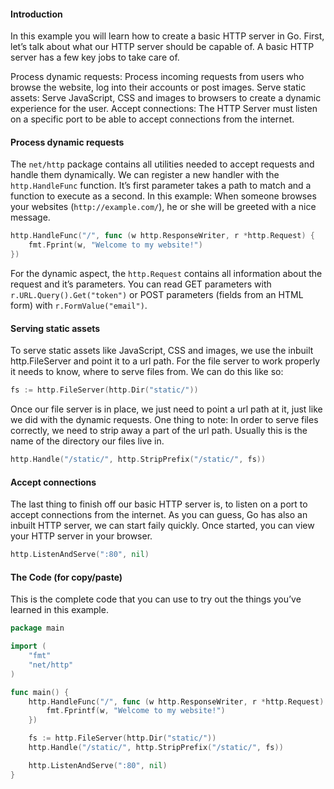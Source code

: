#### Introduction
In this example you will learn how to create a basic HTTP server in Go. First, let’s talk about what our HTTP server should be capable of. A basic HTTP server has a few key jobs to take care of.

Process dynamic requests: Process incoming requests from users who browse the website, log into their accounts or post images.
Serve static assets: Serve JavaScript, CSS and images to browsers to create a dynamic experience for the user.
Accept connections: The HTTP Server must listen on a specific port to be able to accept connections from the internet.

#### Process dynamic requests
The `net/http` package contains all utilities needed to accept requests and handle them dynamically. We can register a new handler with the `http.HandleFunc` function. It’s first parameter takes a path to match and a function to execute as a second. In this example: When someone browses your websites (`http://example.com/`), he or she will be greeted with a nice message.

```go
http.HandleFunc("/", func (w http.ResponseWriter, r *http.Request) {
    fmt.Fprint(w, "Welcome to my website!")
})
```

For the dynamic aspect, the `http.Request` contains all information about the request and it’s parameters. You can read GET parameters with `r.URL.Query().Get("token")` or POST parameters (fields from an HTML form) with `r.FormValue("email")`.

#### Serving static assets
To serve static assets like JavaScript, CSS and images, we use the inbuilt http.FileServer and point it to a url path. For the file server to work properly it needs to know, where to serve files from. We can do this like so:

```go
fs := http.FileServer(http.Dir("static/"))
```
Once our file server is in place, we just need to point a url path at it, just like we did with the dynamic requests. One thing to note: In order to serve files correctly, we need to strip away a part of the url path. Usually this is the name of the directory our files live in.

```go
http.Handle("/static/", http.StripPrefix("/static/", fs))
```

#### Accept connections
The last thing to finish off our basic HTTP server is, to listen on a port to accept connections from the internet. As you can guess, Go has also an inbuilt HTTP server, we can start faily quickly. Once started, you can view your HTTP server in your browser.
```go
http.ListenAndServe(":80", nil)
```

#### The Code (for copy/paste)
This is the complete code that you can use to try out the things you’ve learned in this example.

```go
package main

import (
    "fmt"
    "net/http"
)

func main() {
    http.HandleFunc("/", func (w http.ResponseWriter, r *http.Request) {
        fmt.Fprintf(w, "Welcome to my website!")
    })

    fs := http.FileServer(http.Dir("static/"))
    http.Handle("/static/", http.StripPrefix("/static/", fs))

    http.ListenAndServe(":80", nil)
}
```